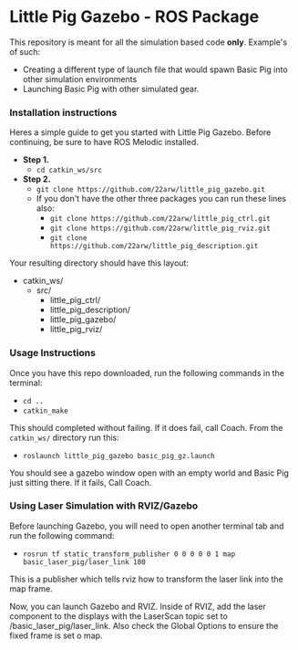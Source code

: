 # Little Pig Gazebo - ROS Package

This repository is meant for all the simulation based code **only**. Example's of such:
- Creating a different type of launch file that would spawn Basic Pig into other simulation environments
- Launching Basic Pig with other simulated gear.

### Installation instructions

Heres a simple guide to get you started with Little Pig Gazebo. Before continuing, be sure to have ROS Melodic installed.

- **Step 1.**
  - ```cd catkin_ws/src```
- **Step 2.**
  - ```git clone https://github.com/22arw/little_pig_gazebo.git```
  - If you don't have the other three packages you can run these lines also:
    - ```git clone https://github.com/22arw/little_pig_ctrl.git```
    - ```git clone https://github.com/22arw/little_pig_rviz.git```
    - ```git clone https://github.com/22arw/little_pig_description.git```

Your resulting directory should have this layout:

- catkin_ws/
  - src/
    - little_pig_ctrl/
    - little_pig_description/
    - little_pig_gazebo/
    - little_pig_rviz/

### Usage Instructions

Once you have this repo downloaded, run the following commands in the terminal:

- ```cd ..```
- ```catkin_make```

This should completed without failing. If it does fail, call Coach. From the ```catkin_ws/``` directory run this:

- ```roslaunch little_pig_gazebo basic_pig_gz.launch```

You should see a gazebo window open with an empty world and Basic Pig just sitting there. If it fails, Call Coach.

### Using Laser Simulation with RVIZ/Gazebo

Before launching Gazebo, you will need to open another terminal tab and run the following command:

- ```rosrun tf static_transform_publisher 0 0 0 0 0 1 map basic_laser_pig/laser_link 100```

This is a publisher which tells rviz how to transform the laser link into the map frame.

Now, you can launch Gazebo and RVIZ. Inside of RVIZ, add the laser component to the displays with the LaserScan topic set to /basic_laser_pig/laser_link. Also check the Global Options to ensure the fixed frame is set o map. 